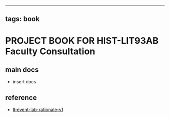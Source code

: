 
---
tags: book
---

PROJECT BOOK FOR HIST-LIT93AB Faculty Consultation
===

main docs
---

- insert docs

reference
---

- [ll-event-lab-rationale-v1](/AunryFEcRm6SG8qAbHAyIw)

